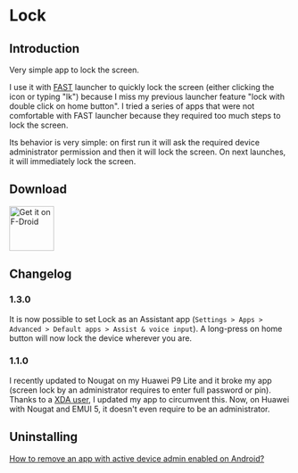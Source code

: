 # Lock

## Introduction

Very simple app to lock the screen.

I use it with [FAST][1] launcher to quickly
lock the screen (either clicking the icon or typing "lk") because I miss my previous launcher feature "lock with double
click on home button".
I tried a series of apps that were not comfortable with FAST launcher because
they required too much steps to lock the screen.

Its behavior is very simple: on first run it will ask the required device
administrator permission and then it will lock the screen. On next launches, it
will immediately lock the screen.

## Download

[<img src="https://f-droid.org/badge/get-it-on.png"
      alt="Get it on F-Droid"
      height="80">](https://f-droid.org/app/name.seguri.android.lock)

## Changelog

### 1.3.0

It is now possible to set Lock as an Assistant app (`Settings > Apps > Advanced > Default apps > Assist & voice input`). A long-press on home button will now lock the device wherever you are.

### 1.1.0
I recently updated to Nougat on my Huawei P9 Lite and it broke my app (screen lock by an administrator requires to enter full password or pin).
Thanks to a [XDA user][3], I updated my app to circumvent this.
Now, on Huawei with Nougat and EMUI 5, it doesn't even require to be an administrator.

## Uninstalling

[How to remove an app with active device admin enabled on Android?][2]


[1]: https://github.com/ligi/FAST
[2]: https://stackoverflow.com/questions/5387582/how-to-remove-an-app-with-active-device-admin-enabled-on-android
[3]: https://forum.xda-developers.com/showpost.php?p=70712987&postcount=5
